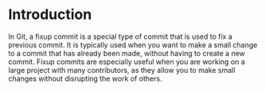 # Introduction

In Git, a fixup commit is a special type of commit that is used to fix a previous commit. It is typically used when you want to make a small change to a commit that has already been made, without having to create a new commit. Fixup commits are especially useful when you are working on a large project with many contributors, as they allow you to make small changes without disrupting the work of others.
